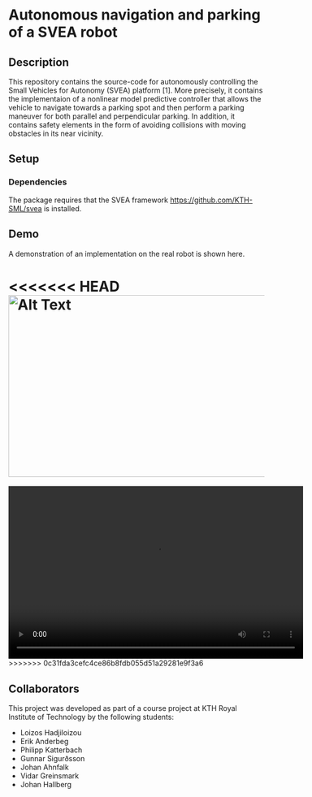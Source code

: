 # Autonomous navigation and parking of a SVEA robot

## Description

This repository contains the source-code for autonomously controlling the Small Vehicles for Autonomy (SVEA) platform [1]. More precisely, it contains the implementaion of a nonlinear model predictive controller that allows the vehicle to navigate towards a parking spot and then perform a parking maneuver for both parallel and perpendicular parking. In addition, it contains safety elements in the form of avoiding collisions with moving obstacles in its near vicinity.


## Setup

### Dependencies

The package requires that the SVEA framework https://github.com/KTH-SML/svea is installed.

## Demo

A demonstration of an implementation on the real robot is shown here.

<<<<<<< HEAD
<img src="demo/parallel.gif" alt="Alt Text" width="560" height="358">
=======

<video width="580" height="340" controls>
  <source src="https://github.com/loizoshad/svea_mpc/blob/main/demo/parallel.mp4" type="video/mp4">
  Your browser does not support the video tag.
</video>
>>>>>>> 0c31fda3cefc4ce86b8fdb055d51a29281e9f3a6


## Collaborators

This project was developed as part of a course project at KTH Royal Institute of Technology by the following students:

* Loizos Hadjiloizou
* Erik Anderbeg
* Philipp Katterbach
* Gunnar Sigurðsson
* Johan Ahnfalk
* Vidar Greinsmark
* Johan Hallberg
